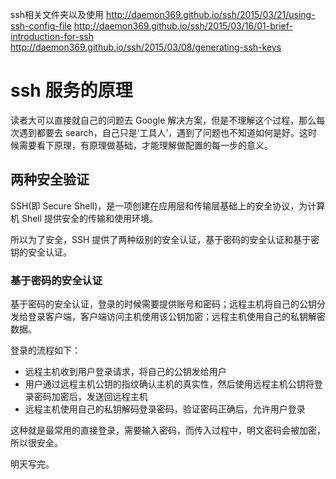 ssh相关文件夹以及使用
http://daemon369.github.io/ssh/2015/03/21/using-ssh-config-file
http://daemon369.github.io/ssh/2015/03/16/01-brief-introduction-for-ssh
http://daemon369.github.io/ssh/2015/03/08/generating-ssh-keys

# ssh 服务的原理

读者大可以直接就自己的问题去 Google 解决方案，但是不理解这个过程，那么每次遇到都要去 search，自己只是‘工具人’，遇到了问题也不知道如何是好。这时候需要看下原理，有原理做基础，才能理解做配置的每一步的意义。

## 两种安全验证

SSH(即 Secure Shell)，是一项创建在应用层和传输层基础上的安全协议，为计算机 Shell 提供安全的传输和使用环境。

所以为了安全，SSH 提供了两种级别的安全认证，基于密码的安全认证和基于密钥的安全认证。

### 基于密码的安全认证

基于密码的安全认证，登录的时候需要提供账号和密码；远程主机将自己的公钥分发给登录客户端，客户端访问主机使用该公钥加密；远程主机使用自己的私钥解密数据。

登录的流程如下：

  - 远程主机收到用户登录请求，将自己的公钥发给用户
  - 用户通过远程主机公钥的指纹确认主机的真实性，然后使用远程主机公钥将登录密码加密后，发送回远程主机
  - 远程主机使用自己的私钥解码登录密码，验证密码正确后，允许用户登录

这种就是最常用的直接登录，需要输入密码，而传入过程中，明文密码会被加密，所以很安全。

明天写完。
